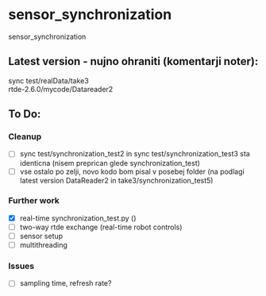 # sensor_synchronization
sensor_synchronization
## Latest version - nujno ohraniti (komentarji noter):
sync test/realData/take3  
rtde-2.6.0/mycode/Datareader2
## To Do:
### Cleanup
- [ ] sync test/synchronization_test2 in sync test/synchronization_test3 sta identicna (nisem preprican glede synchronization_test)  
- [ ] vse ostalo po zelji, novo kodo bom pisal v posebej folder (na podlagi latest version DataReader2 in take3/synchronization_test5)  
### Further work
- [X] real-time synchronization_test.py ()  
- [ ] two-way rtde exchange (real-time robot controls)  
- [ ] sensor setup  
- [ ] multithreading  
### Issues
- [ ] sampling time, refresh rate?  
